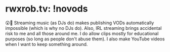 # rwxrob.tv: !novods

😲🤷 Streaming music (as DJs do) makes publishing VODs automatically impossible (which is why no DJs do). Also, IRL streaming brings accidental risk to me and all those around me. I do allow clips mostly for educational purposes (so long as people don't abuse them). I also make YouTube videos when I want to keep something around.
